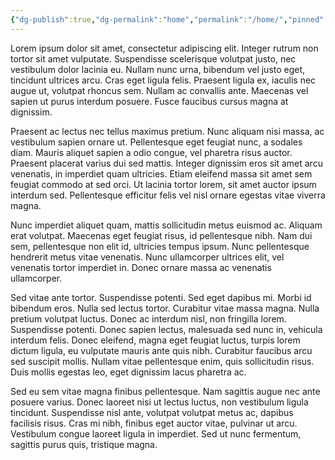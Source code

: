 ```yaml
---
{"dg-publish":true,"dg-permalink":"home","permalink":"/home/","pinned":true,"tags":["gardenEntry"],"created":"2024-02-14T05:08:23.020+09:00","updated":"2024-02-14T06:27:25.326+09:00"}
---
```


Lorem ipsum dolor sit amet, consectetur adipiscing elit. Integer rutrum non tortor sit amet vulputate. Suspendisse scelerisque volutpat justo, nec vestibulum dolor lacinia eu. Nullam nunc urna, bibendum vel justo eget, tincidunt ultrices arcu. Cras eget ligula felis. Praesent ligula ex, iaculis nec augue ut, volutpat rhoncus sem. Nullam ac convallis ante. Maecenas vel sapien ut purus interdum posuere. Fusce faucibus cursus magna at dignissim.

Praesent ac lectus nec tellus maximus pretium. Nunc aliquam nisi massa, ac vestibulum sapien ornare ut. Pellentesque eget feugiat nunc, a sodales diam. Mauris aliquet sapien a odio congue, vel pharetra risus auctor. Praesent placerat varius dui sed mattis. Integer dignissim eros sit amet arcu venenatis, in imperdiet quam ultricies. Etiam eleifend massa sit amet sem feugiat commodo at sed orci. Ut lacinia tortor lorem, sit amet auctor ipsum interdum sed. Pellentesque efficitur felis vel nisl ornare egestas vitae viverra magna.

Nunc imperdiet aliquet quam, mattis sollicitudin metus euismod ac. Aliquam erat volutpat. Maecenas eget feugiat risus, id pellentesque nibh. Nam dui sem, pellentesque non elit id, ultricies tempus ipsum. Nunc pellentesque hendrerit metus vitae venenatis. Nunc ullamcorper ultrices elit, vel venenatis tortor imperdiet in. Donec ornare massa ac venenatis ullamcorper.

Sed vitae ante tortor. Suspendisse potenti. Sed eget dapibus mi. Morbi id bibendum eros. Nulla sed lectus tortor. Curabitur vitae massa magna. Nulla pretium volutpat luctus. Donec ac interdum nisl, non fringilla lorem. Suspendisse potenti. Donec sapien lectus, malesuada sed nunc in, vehicula interdum felis. Donec eleifend, magna eget feugiat luctus, turpis lorem dictum ligula, eu vulputate mauris ante quis nibh. Curabitur faucibus arcu sed suscipit mollis. Nullam vitae pellentesque enim, quis sollicitudin risus. Duis mollis egestas leo, eget dignissim lacus pharetra ac.

Sed eu sem vitae magna finibus pellentesque. Nam sagittis augue nec ante posuere varius. Donec laoreet nisi ut lectus luctus, non vestibulum ligula tincidunt. Suspendisse nisl ante, volutpat volutpat metus ac, dapibus facilisis risus. Cras mi nibh, finibus eget auctor vitae, pulvinar ut arcu. Vestibulum congue laoreet ligula in imperdiet. Sed ut nunc fermentum, sagittis purus quis, tristique magna.